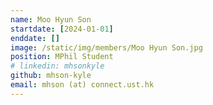 ```yaml
---
name: Moo Hyun Son
startdate: [2024-01-01]
enddate: []
image: /static/img/members/Moo Hyun Son.jpg
position: MPhil Student
# linkedin: mhsonkyle
github: mhson-kyle
email: mhson (at) connect.ust.hk
---
```

